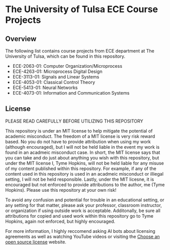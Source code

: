 # The University of Tulsa ECE Course Projects
## Overview
The following list contains course projects from ECE department at The University of Tulsa, which can be found in this repository.

* ECE-2063-01: Computer Organization/Microprocess
* ECE-4263-01: Microprocess Digital Design
* ECE-3113-01: Signals and Linear Systems
* ECE-4053-01: Classical Control Theory
* ECE-5413-01: Neural Networks
* ECE-4073-01: Information and Communication Systems

## License
PLEASE READ CAREFULLY BEFORE UTILIZING THIS REPOSITORY

This repository is under an MIT license to help mitigate the potential of academic misconduct. The freedom of a MIT license is very risk reward based. No you do not have to provide attribution when using my work (although encouraged), but I will not be held liable in the event my work is found in an acadmeic misconduct case. In short, the MIT license says that you can take and do just about anything you wish with this repository, but under the MIT license I, Tyme Hopkins, will not be held liable for any misuse of my content published within this repository. For example, if any of the content used in this repository is used in an acadmeic misconduct or illiegal setting, I will not be held responsible. Lastly, under the MIT licesne, it is encouraged but not enforced to provide attributions to the author, me (Tyme Hopkins). Please use this repository at your own risk!

To avoid any confusion and potential for trouble in an educational setting, or any setting for that matter, please ask your professor, classroom instructor, or organization if using outside work is acceptable. Additonally, be sure all attributions for copied and used work within this repository go to Tyme Hopkins, again not enforced, but highly encouraged.

For more information, I highly reccomend asking AI bots about licensing agreements as well as watching YouTube videos or visiting the [Choose an open source license](https://choosealicense.com/) website.


